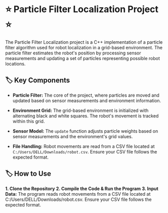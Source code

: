  # ⭐ Particle Filter Localization Project ⭐

The Particle Filter Localization project is a C++ implementation of a particle filter algorithm used for robot localization in a grid-based environment. The particle filter estimates the robot's position by processing sensor measurements and updating a set of particles representing possible robot locations.

## 🏷️ Key Components

- **Particle Filter:** The core of the project, where particles are moved and updated based on sensor measurements and environment information.

- **Environment Grid:** The grid-based environment is initialized with alternating black and white squares. The robot's movement is tracked within this grid.

- **Sensor Model:** The `update` function adjusts particle weights based on sensor measurements and the environment's grid values.

- **File Handling:** Robot movements are read from a CSV file located at `C:/Users/DELL/Downloads/robot.csv`. Ensure your CSV file follows the expected format.

## 🏷️ How to Use
**1. Clone the Repository**
**2. Compile the Code & Run the Program**
**3. Input Data:**
The program reads robot movements from a CSV file located at C:/Users/DELL/Downloads/robot.csv. Ensure your CSV file follows the expected format.
